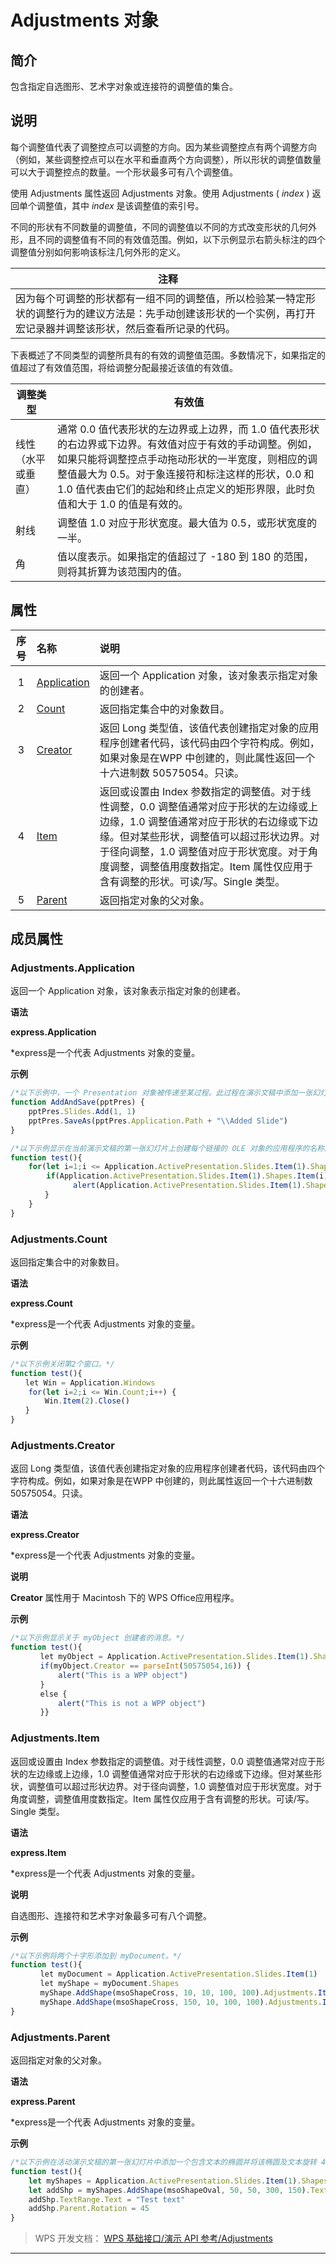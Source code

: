 # Adjustments 对象

## 简介

包含指定自选图形、艺术字对象或连接符的调整值的集合。

## 说明

每个调整值代表了调整控点可以调整的方向。因为某些调整控点有两个调整方向（例如，某些调整控点可以在水平和垂直两个方向调整），所以形状的调整值数量可以大于调整控点的数量。一个形状最多可有八个调整值。

使用 Adjustments 属性返回 Adjustments 对象。使用 Adjustments ( *index* ) 返回单个调整值，其中 *index* 是该调整值的索引号。

不同的形状有不同数量的调整值，不同的调整值以不同的方式改变形状的几何外形，且不同的调整值有不同的有效值范围。例如，以下示例显示右箭头标注的四个调整值分别如何影响该标注几何外形的定义。

| 注释                                                                                                                                                                 |
|----------------------------------------------------------------------------------------------------------------------------------------------------------------------|
| 因为每个可调整的形状都有一组不同的调整值，所以检验某一特定形状的调整行为的建议方法是：先手动创建该形状的一个实例，再打开宏记录器并调整该形状，然后查看所记录的代码。 |

下表概述了不同类型的调整所具有的有效的调整值范围。多数情况下，如果指定的值超过了有效值范围，将给调整分配最接近该值的有效值。

| 调整类型           | 有效值                                                                                                                                                                                                                                                                                             |
|--------------------|----------------------------------------------------------------------------------------------------------------------------------------------------------------------------------------------------------------------------------------------------------------------------------------------------|
| 线性（水平或垂直） | 通常 0.0 值代表形状的左边界或上边界，而 1.0 值代表形状的右边界或下边界。有效值对应于有效的手动调整。例如，如果只能将调整控点手动拖动形状的一半宽度，则相应的调整值最大为 0.5。对于象连接符和标注这样的形状，0.0 和 1.0 值代表由它们的起始和终止点定义的矩形界限，此时负值和大于 1.0 的值是有效的。 |
| 射线               | 调整值 1.0 对应于形状宽度。最大值为 0.5，或形状宽度的一半。                                                                                                                                                                                                                                        |
| 角                 | 值以度表示。如果指定的值超过了 -180 到 180 的范围，则将其折算为该范围内的值。                                                                                                                                                                                                                      |

## 属性

| 序号 | 名称                                    | 说明                                                                                                                                                                                                                                                                                                         |
|:----:|:----------------------------------------|:-------------------------------------------------------------------------------------------------------------------------------------------------------------------------------------------------------------------------------------------------------------------------------------------------------------|
|  1   | [Application](#Adjustments.Application) | 返回一个 Application 对象，该对象表示指定对象的创建者。                                                                                                                                                                                                                                                      |
|  2   | [Count](#Adjustments.Count)             | 返回指定集合中的对象数目。                                                                                                                                                                                                                                                                                   |
|  3   | [Creator](#Adjustments.Creator)         | 返回 Long 类型值，该值代表创建指定对象的应用程序创建者代码，该代码由四个字符构成。例如，如果对象是在WPP 中创建的，则此属性返回一个十六进制数 50575054。只读。                                                                                                                                                |
|  4   | [Item](#Adjustments.Item)               | 返回或设置由 Index 参数指定的调整值。对于线性调整，0.0 调整值通常对应于形状的左边缘或上边缘，1.0 调整值通常对应于形状的右边缘或下边缘。但对某些形状，调整值可以超过形状边界。对于径向调整，1.0 调整值对应于形状宽度。对于角度调整，调整值用度数指定。Item 属性仅应用于含有调整的形状。可读/写。Single 类型。 |
|  5   | [Parent](#Adjustments.Parent)           | 返回指定对象的父对象。                                                                                                                                                                                                                                                                                       |

## 成员属性

### Adjustments.Application

返回一个 Application 对象，该对象表示指定对象的创建者。

**语法**

**express.Application**

\*express是一个代表 Adjustments 对象的变量。

**示例**

``` JavaScript
/*以下示例中，一个 Presentation 对象被传递至某过程。此过程在演示文稿中添加一张幻灯片，然后将该演示文稿保存在运行 WPP 的文件夹中。*/
function AddAndSave(pptPres) {
    pptPres.Slides.Add(1, 1)
    pptPres.SaveAs(pptPres.Application.Path + "\\Added Slide")
}
```

``` JavaScript
/*以下示例显示在当前演示文稿的第一张幻灯片上创建每个链接的 OLE 对象的应用程序的名称。*/
function test(){
    for(let i=1;i <= Application.ActivePresentation.Slides.Item(1).Shapes.Count;i++) {
        if(Application.ActivePresentation.Slides.Item(1).Shapes.Item(i).Type == msoLinkedOLEObject) {
         　　　alert(Application.ActivePresentation.Slides.Item(1).Shapes.Item(i).OLEFormat.Application.Name)
      　}
    }
}
```

### Adjustments.Count

返回指定集合中的对象数目。

**语法**

**express.Count**

\*express是一个代表 Adjustments 对象的变量。

**示例**

``` JavaScript
/*以下示例关闭第2个窗口。*/
function test(){
　　let Win = Application.Windows
    for(let i=2;i <= Win.Count;i++) {
　　　　 Win.Item(2).Close()
　　}
}
```

### Adjustments.Creator

返回 Long 类型值，该值代表创建指定对象的应用程序创建者代码，该代码由四个字符构成。例如，如果对象是在WPP 中创建的，则此属性返回一个十六进制数 50575054。只读。

**语法**

**express.Creator**

\*express是一个代表 Adjustments 对象的变量。

**说明**

**Creator** 属性用于 Macintosh 下的 WPS Office应用程序。

**示例**

``` JavaScript
/*以下示例显示关于 myObject 创建者的消息。*/
function test(){
　　　　let myObject = Application.ActivePresentation.Slides.Item(1).Shapes.Item(1)
　　　　if(myObject.Creator == parseInt(50575054,16)) {
　　　　    alert("This is a WPP object")
　　　　}
　　　　else {
　　　　    alert("This is not a WPP object")
　　　　}}
```

### Adjustments.Item

返回或设置由 Index 参数指定的调整值。对于线性调整，0.0 调整值通常对应于形状的左边缘或上边缘，1.0 调整值通常对应于形状的右边缘或下边缘。但对某些形状，调整值可以超过形状边界。对于径向调整，1.0 调整值对应于形状宽度。对于角度调整，调整值用度数指定。Item 属性仅应用于含有调整的形状。可读/写。Single 类型。

**语法**

**express.Item**

\*express是一个代表 Adjustments 对象的变量。

**说明**

自选图形、连接符和艺术字对象最多可有八个调整。

**示例**

``` JavaScript
/*以下示例将两个十字形添加到 myDocument。*/
function test(){
　　　　let myDocument = Application.ActivePresentation.Slides.Item(1)
　　　　let myShape = myDocument.Shapes
　　　　myShape.AddShape(msoShapeCross, 10, 10, 100, 100).Adjustments.Item(1) 
　　　　myShape.AddShape(msoShapeCross, 150, 10, 100, 100).Adjustments.Item(1)
}
```

### Adjustments.Parent

返回指定对象的父对象。

**语法**

**express.Parent**

\*express是一个代表 Adjustments 对象的变量。

**示例**

``` JavaScript
/*以下示例在活动演示文稿的第一张幻灯片中添加一个包含文本的椭圆并将该椭圆及文本旋转 45 度。文本框的父对象就是包含文本的 Shape 对象。*/
function test(){
    let myShapes = Application.ActivePresentation.Slides.Item(1).Shapes
    let addShp = myShapes.AddShape(msoShapeOval, 50, 50, 300, 150).TextFrame
    addShp.TextRange.Text = "Test text"
    addShp.Parent.Rotation = 45
}
```

> WPS 开发文档： [WPS 基础接口/演示 API 参考/Adjustments](https://qn.cache.wpscdn.cn/encs/doc/office_v19/index.htm)

------------------------------------------------------------------------
